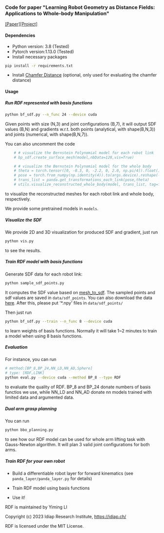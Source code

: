 <!-- This code is submitted as supplemental materials for paper: "Learning Robot Geometry as Distance Fields: Applications to Whole-body Manipulation" -->


### Code for paper "Learning Robot Geometry as Distance Fields: Applications to Whole-body Manipulation"

[[Paper]](...)[[Project]](...)

#### Dependencies
- Python version: 3.8 (Tested)
- Pytorch version:1.13.0 (Tested)
- Install necessary packages

```sh
pip install -r requirements.txt
```

- Install [Chamfer Distance](https://github.com/otaheri/chamfer_distance) (optional, only used for evaluating the chamfer distance)

#### Usage

##### Run RDF represented with basis functions
```sh
python bf_sdf.py --n_func 24 --device cuda
```

Given points with size (N,3) and joint configurations (B,7), it will output SDF values (B,N) and gradients w.r.t. both points (analytical, with shape(B,N,3)) and joints (numerical, with shape(B,N,7)). 

You can also uncomment the code
``` python
    # # visualize the Bernstein Polynomial model for each robot link
    # bp_sdf.create_surface_mesh(model,nbData=128,vis=True)

    # # visualize the Bernstein Polynomial model for the whole body
    # theta = torch.tensor([0, -0.3, 0, -2.2, 0, 2.0, np.pi/4]).float().to(args.device).reshape(-1,7)
    # pose = torch.from_numpy(np.identity(4)).to(args.device).reshape(-1, 4, 4).expand(len(theta),4,4).float()
    # trans_list = panda.get_transformations_each_link(pose,theta)
    # utils.visualize_reconstructed_whole_body(model, trans_list, tag=f'BP_{args.n_func}')
```
to visualize the reconstructed meshes for each robot link and whole body, respectively.

We provide some pretrained models in ```models```.

##### Visualize the SDF
We provide 2D and 3D visualization for produced SDF and gradient, just run
```sh
python vis.py
```
to see the results.

##### Train RDF model with basis functions
Generate SDF data for each robot link:
```sh
python sample_sdf_points.py 
```
It computes the SDF value based on [mesh_to_sdf](https://github.com/marian42/mesh_to_sdf). The sampled points and sdf values are saved in ```data/sdf_points```. You can also download the data [here](https://drive.google.com/file/d/1lsdJzxECFOILhYiCJydOcruKoqB6QiJR/view?usp=sharing). After this, please put '*.npy' files in ```data/sdf_points/```


Then just run
```sh
python bf_sdf.py --train --n_func 8 --device cuda
```

to learn weights of basis functions. Normally it will take 1~2 minutes to train a model when using 8 basis functions.

##### Evaluation 
For instance, you can run 
```sh
# method:[BP_8,BP_24,NN_LD,NN_AD,Sphere]
# type: [RDF,LINK] 
python eval.py --device cuda --method BP_8 --type RDF 
```
to evaluate the quality of RDF. BP_8 and BP_24 donate numbers of basis functios we use, while NN_LD and NN_AD donate nn models trained with limited data and argumented data.

##### Dual arm grasp planning 

You can run 
```sh
python bbo_planning.py
```
to see how our RDF model can be used for whole arm lifting task with Gauss-Newton algorithm. It will plan 3 valid joint configurations for both arms.

##### Train RDF for your own robot

- Build a differentiable robot layer for forward kinematics (see ```panda_layer/panda_layer.py``` for details)

- Train RDF model using basis functions 

- Use it!


RDF is maintained by Yiming LI

Copyright (c) 2023 Idiap Research Institute, https://idiap.ch/

RDF is licensed under the MIT License.